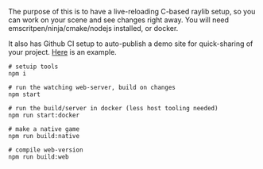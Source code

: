 The purpose of this is to have a live-reloading C-based raylib setup, so you can work on your scene and see changes right away. You will need emscritpen/ninja/cmake/nodejs installed, or docker.

It also has Github CI setup to auto-publish a demo site for quick-sharing of your project. [Here](https://konsumer.js.org/raylib-live) is an example.

```
# setuip tools
npm i

# run the watching web-server, build on changes
npm start

# run the build/server in docker (less host tooling needed)
npm run start:docker

# make a native game
npm run build:native

# compile web-version
npm run build:web
```